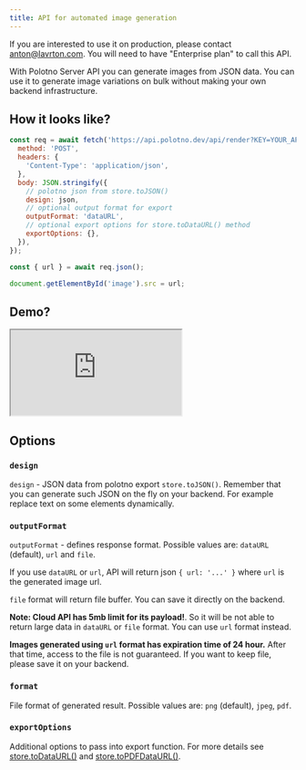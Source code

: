 ```yaml
---
title: API for automated image generation
---
```


If you are interested to use it on production, please contact anton@lavrton.com.
You will need to have "Enterprise plan" to call this API.

With Polotno Server API you can generate images from JSON data. You can use it to generate image variations on bulk without making your own backend infrastructure.

## How it looks like?

```js
const req = await fetch('https://api.polotno.dev/api/render?KEY=YOUR_API_KEY', {
  method: 'POST',
  headers: {
    'Content-Type': 'application/json',
  },
  body: JSON.stringify({
    // polotno json from store.toJSON()
    design: json,
    // optional output format for export
    outputFormat: 'dataURL',
    // optional export options for store.toDataURL() method
    exportOptions: {},
  }),
});

const { url } = await req.json();

document.getElementById('image').src = url;
```

## Demo?

<iframe
    src="https://codesandbox.io/embed/github/polotno-project/polotno-site/tree/source/examples/cloud-render?fontsize=11&hidenavigation=1&theme=dark&view=preview"
    style={{
      width: '100%',
      height: '700px',
      border: 0,
      overflow: 'hidden',
    }}
    title="Polotno demo"
    allow="geolocation; microphone; camera; midi; vr; accelerometer; gyroscope; payment; ambient-light-sensor; encrypted-media; usb"
    sandbox="allow-modals allow-forms allow-popups allow-scripts allow-same-origin allow-downloads"
  ></iframe>

## Options

### `design`

`design` - JSON data from polotno export `store.toJSON()`. Remember that you can generate such JSON on the fly on your backend. For example replace text on some elements dynamically.

### `outputFormat`

`outputFormat` - defines response format. Possible values are: `dataURL` (default), `url` and `file`.

If you use `dataURL` or `url`, API will return json `{ url: '...' }` where `url` is the generated image url.

`file` format will return file buffer. You can save it directly on the backend.

**Note: Cloud API has 5mb limit for its payload!**. So it will be not able to return large data in `dataURL` or `file` format. You can use `url` format instead.

**Images generated using `url` format has expiration time of 24 hour.** After that time, access to the file is not guaranteed. If you want to keep file, please save it on your backend.

### `format`

File format of generated result. Possible values are: `png` (default), `jpeg`, `pdf`.

### `exportOptions`

Additional options to pass into export function. For more details see [store.toDataURL()](https://polotno.dev/docs/store-overview/#await-storetodataurl) and [store.toPDFDataURL()](https://polotno.dev/docs/store-overview/#async-storetopdfdataurl).
